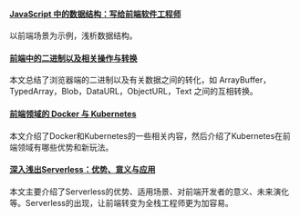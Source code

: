 
#### [JavaScript 中的数据结构：写给前端软件工程师](https://mp.weixin.qq.com/s/EVSHopIZov8KJ-W0JHkLFg)
以前端场景为示例，浅析数据结构。

#### [前端中的二进制以及相关操作与转换](https://mp.weixin.qq.com/s/93hbyHV_mow6RcgPr-5syA)
本文总结了浏览器端的二进制以及有关数据之间的转化，如 ArrayBuffer，TypedArray，Blob，DataURL，ObjectURL，Text 之间的互相转换。

#### [前端领域的 Docker 与 Kubernetes](https://mp.weixin.qq.com/s/pkBrrGtzqyNtdP9IqQBYUQ)
本文介绍了Docker和Kubernetes的一些相关内容，然后介绍了Kubernetes在前端领域有哪些优势和新玩法。

#### [深入浅出Serverless：优势、意义与应用](https://mp.weixin.qq.com/s/geT7x5RG4xhD-Ro1eZvrdg)
本文主要介绍了Serverless的优势、适用场景、对前端开发者的意义、未来演化等。Serverless的出现，让前端转变为全栈工程师更为加容易。